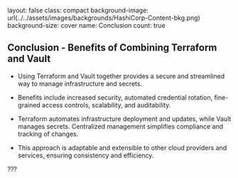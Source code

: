
layout: false
class: compact
background-image: url(../../assets/images/backgrounds/HashiCorp-Content-bkg.png)
background-size: cover
name: Conclusion
count: true




## Conclusion - Benefits of Combining Terraform and Vault  

- Using Terraform and Vault together provides a secure and streamlined way to manage infrastructure and secrets.
 
- Benefits include increased security, automated credential rotation, fine-grained access controls, scalability, and auditability.

- Terraform automates infrastructure deployment and updates, while Vault manages secrets. Centralized management simplifies compliance and tracking of changes.
  
-  This approach is adaptable and extensible to other cloud providers and services, ensuring consistency and efficiency.





  










???


